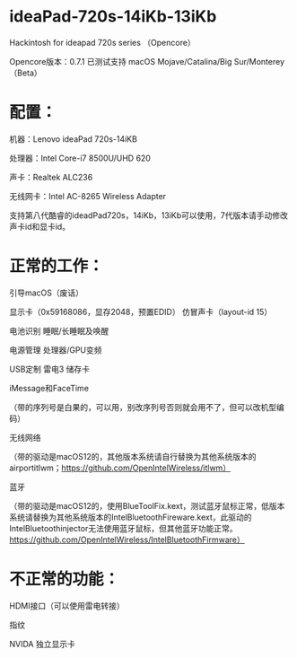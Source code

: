 # ideaPad-720s-14iKb-13iKb
Hackintosh for ideapad 720s series （Opencore）

Opencore版本：0.7.1
已测试支持 macOS Mojave/Catalina/Big Sur/Monterey（Beta）

# 配置：
机器：Lenovo ideaPad 720s-14iKB

处理器：Intel Core-i7 8500U/UHD 620

声卡：Realtek ALC236

无线网卡：Intel AC-8265 Wireless Adapter


支持第八代酷睿的ideadPad720s，14iKb，13iKb可以使用，7代版本请手动修改声卡id和显卡id。

# 正常的工作：
引导macOS（废话）

显示卡（0x59168086，显存2048，预置EDID） 仿冒声卡（layout-id 15）

电池识别 睡眠/长睡眠及唤醒   

电源管理 处理器/GPU变频

USB定制 雷电3 储存卡 

iMessage和FaceTime

（带的序列号是白果的，可以用，别改序列号否则就会用不了，但可以改机型编码）

无线网络

（带的驱动是macOS12的，其他版本系统请自行替换为其他系统版本的airportitlwm；https://github.com/OpenIntelWireless/itlwm）

蓝牙

（带的驱动是macOS12的，使用BlueToolFix.kext，测试蓝牙鼠标正常，低版本系统请替换为其他系统版本的IntelBluetoothFireware.kext，此驱动的IntelBluetoothinjector无法使用蓝牙鼠标，但其他蓝牙功能正常。https://github.com/OpenIntelWireless/IntelBluetoothFirmware）

# 不正常的功能：
HDMI接口（可以使用雷电转接）

指纹

NVIDA 独立显示卡

